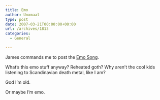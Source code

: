 ```yaml
---
title: Emo
author: Unxmaal
type: post
date: 2007-03-21T00:00:00+00:00
url: /archives/1813
categories:
  - General

---
```

James commands me to post the [Emo Song][1].

What&#8217;s this emo stuff anyway? Reheated goth? Why aren&#8217;t the cool kids listening to Scandinavian death metal, like I am?

God I&#8217;m old.

Or maybe I&#8217;m emo.

 [1]: http://unxmaal.com/wordpress/http3A2F2Fwww.youtube.com2Fwatch3Feurl3Dhttp253A252F252Fprofile.myspace.com252Findex.cfm253Ffuseaction253Duser.viewprofile2526friendid253D4249542126v3DRHTAT_UPm18